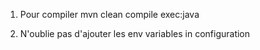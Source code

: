 1. Pour compiler
mvn clean compile exec:java

2. N'oublie pas d'ajouter les env variables in configuration